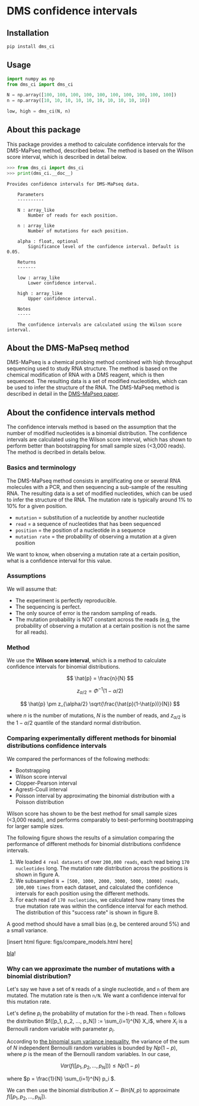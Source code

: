 
# DMS confidence intervals

## Installation

```bash
pip install dms_ci
```

## Usage

```python
import numpy as np
from dms_ci import dms_ci

N = np.array([100, 100, 100, 100, 100, 100, 100, 100, 100, 100])
n = np.array([10, 10, 10, 10, 10, 10, 10, 10, 10, 10])

low, high = dms_ci(N, n)
```

## About this package

This package provides a method to calculate confidence intervals for the DMS-MaPseq method, described below. The method is based on the Wilson score interval, which is described in detail below.




```python
>>> from dms_ci import dms_ci
>>> print(dms_ci.__doc__)
```
```text
Provides confidence intervals for DMS-MaPseq data.

    Parameters
    ----------

    N : array_like
        Number of reads for each position.

    n : array_like
        Number of mutations for each position.

    alpha : float, optional
        Significance level of the confidence interval. Default is 0.05.

    Returns
    -------

    low : array_like
        Lower confidence interval.

    high : array_like
        Upper confidence interval.

    Notes
    -----

    The confidence intervals are calculated using the Wilson score interval.
```


## About the DMS-MaPseq method

DMS-MaPseq is a chemical probing method combined with high throughput sequencing used to study RNA structure. The method is based on the chemical modification of RNA with a DMS reagent, which is then sequenced. The resulting data is a set of modified nucleotides, which can be used to infer the structure of the RNA. The DMS-MaPseq method is described in detail in the [DMS-MaPseq paper](https://pubmed.ncbi.nlm.nih.gov/33326078/).



## About the confidence intervals method

The confidence intervals method is based on the assumption that the number of modified nucleotides is a binomial distribution. The confidence intervals are calculated using the Wilson score interval, which has shown to perform better than bootstrapping for small sample sizes (<3,000 reads). The method is decribed in details below.

### Basics and terminology

The DMS-MaPseq method consists in amplificating one or several RNA molecules with a PCR, and then sequencing a sub-sample of the resulting RNA. The resulting data is a set of modified nucleotides, which can be used to infer the structure of the RNA. The mutation rate is typically around 1% to 10% for a given position.

- ``mutation`` = substitution of a nucleotide by another nucleotide
- ``read`` = a sequence of nucleotides that has been sequenced
- ``position`` = the position of a nucleotide in a sequence
- ``mutation rate`` = the probability of observing a mutation at a given position

We want to know, when observing a mutation rate at a certain position, what is a confidence interval for this value.

### Assumptions

We will assume that:
- The experiment is perfectly reproducible.
- The sequencing is perfect.
- The only source of error is the random sampling of reads.
- The mutation probability is NOT constant across the reads (e.g, the probability of observing a mutation at a certain position is not the same for all reads).

### Method 

We use the **Wilson score interval**, which is a method to calculate confidence intervals for binomial distributions.

$$ \hat{p} = \frac{n}{N} $$

$$ z_{\alpha/2} = \Phi^{-1}(1-\alpha/2) $$

$$ \hat{p} \pm z_{\alpha/2} \sqrt{\frac{\hat{p}(1-\hat{p})}{N}} $$

where $n$ is the number of mutations, $N$ is the number of reads, and $z_{\alpha/2}$ is the $1-\alpha/2$ quantile of the standard normal distribution.

### Comparing experimentally different methods for binomial distributions confidence intervals

We compared the performances of the following methods:
- Bootstrapping
- Wilson score interval
- Clopper-Pearson interval
- Agresti-Coull interval
- Poisson interval by approximating the binomial distribution with a Poisson distribution
   
Wilson score has shown to be the best method for small sample sizes (<3,000 reads), and performs comparably to best-performing bootstrapping for larger sample sizes.

The following figure shows the results of a simulation comparing the performance of different methods for binomial distributions confidence intervals. 
1. We loaded ``4 real datasets`` of over ``200,000 reads``, each read being ``170 nucleotides`` long. The mutation rate distribution across the positions is shown in figure A.
2. We subsampled ``N = [500, 1000, 2000, 3000, 5000, 10000] reads``,  ``100,000 times`` from each dataset, and calculated the confidence intervals for each position using the different methods.
3. For each read of ``170 nucleotides``, we calculated how many times the true mutation rate was within the confidence interval for each method. The distribution of this "success rate" is shown in figure B. 

A good method should have a small bias (e.g, be centered around 5%) and a small variance. 

[insert html figure: figs/compare_models.html here]

[bla](figs/compare_models.html)!





### Why can we approximate the number of mutations with a binomial distribution?

Let's say we have a set of ``N`` reads of a single nucleotide, and ``n`` of them are mutated. The mutation rate is then ``n/N``. We want a confidence interval for this mutation rate.

Let's define $p_i$ the probability of mutation for the i-th read. Then ``n`` follows the distribution $f([p_1, p_2, ..., p_N]) := \sum_{i=1}^{N} X_i$, where $X_i$ is a Bernoulli random variable with parameter $p_i$.

According to [the binomial sum variance inequality](https://en.wikipedia.org/wiki/Binomial_sum_variance_inequality), the variance of the sum of $N$ independent Bernoulli random variables is bounded by $Np(1-p)$, where $p$ is the mean of the Bernoulli random variables. In our case, 

$$ Var(f([p_1, p_2, ..., p_N])) ≤ Np(1-p) $$ 

where $p = \frac{1}{N} \sum_{i=1}^{N} p_i $.

We can then use the binomial distribution $X \sim Bin(N, p)$ to approximate $f([p_1, p_2, ..., p_N])$.

